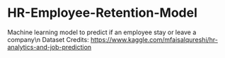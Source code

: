 # HR-Employee-Retention-Model
Machine learning model to predict if an employee stay or leave a company\n
Dataset Credits: https://www.kaggle.com/mfaisalqureshi/hr-analytics-and-job-prediction
